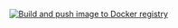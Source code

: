 [![Build and push image to Docker registry](https://github.com/Mibu287/cuda-docker-image/actions/workflows/docker-image.yml/badge.svg)](https://github.com/Mibu287/cuda-docker-image/actions/workflows/docker-image.yml)
